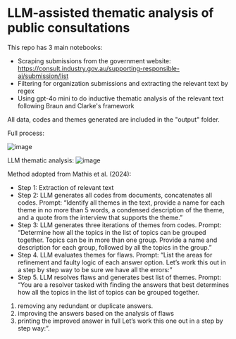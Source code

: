 # LLM-assisted thematic analysis of public consultations

This repo has 3 main notebooks:
- Scraping submissions from the government website: https://consult.industry.gov.au/supporting-responsible-ai/submission/list
- Filtering for organization submissions and extracting the relevant text by regex
- Using gpt-4o mini to do inductive thematic analysis of the relevant text following Braun and Clarke's framework

All data, codes and themes generated are included in the "output" folder.

Full process:

![image](https://github.com/user-attachments/assets/ddfe39ec-0a0f-44b1-88a2-4ca8bacc257e)

LLM thematic analysis:
![image](https://github.com/user-attachments/assets/7733b540-d49c-4c86-a377-3971bf735335)

Method adopted from Mathis et al. (2024):
- Step 1: Extraction of relevant text
- Step 2: LLM generates all codes from documents, concatenates all codes. Prompt: “Identify all themes in the text, provide a name for each theme in no more than 5 words, a condensed description of the theme, and a quote from the interview that supports the theme.”
- Step 3: LLM generates three iterations of themes from codes. Prompt: “Determine how all the topics in the list of topics can be grouped together. Topics can be in more than one group. Provide a name and description for each group, followed by all the topics in the group.”
- Step 4. LLM evaluates themes for flaws. Prompt: “List the areas for refinement and faulty logic of each answer option. Let’s work this out in a step by step way to be sure we have all the errors:”
- Step 5. LLM resolves flaws and generates best list of themes. Prompt: “You are a resolver tasked with finding the answers that best determines how all the topics in the list of topics can be grouped together.
1) removing any redundant or duplicate answers.
2) improving the answers based on the analysis of flaws
3) printing the improved answer in full
Let’s work this one out in a step by step way:”.
